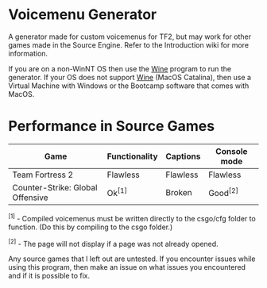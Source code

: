 # Voicemenu Generator
A generator made for custom voicemenus for TF2, but may work for other games made in the Source Engine. Refer to the Introduction wiki for more information.

If you are on a non-WinNT OS then use the [Wine](https://www.winehq.org/) program to run the generator. If your OS does not support [Wine](https://www.winehq.org/) (MacOS Catalina), then use a Virtual Machine with Windows or the Bootcamp software that comes with MacOS.

# Performance in Source Games

Game | Functionality | Captions | Console mode
-----|---------------|----------|-------------
Team Fortress 2 | Flawless | Flawless | Flawless
Counter-Strike: Global Offensive | Ok<sup>[1]</sup> | Broken | Good<sup>[2]</sup>

<sup>[1]</sup> - Compiled voicemenus must be written directly to the csgo/cfg folder to function. (Do this by compiling to the csgo folder.)

<sup>[2]</sup> - The page will not display if a page was not already opened.

Any source games that I left out are untested. If you encounter issues while using this program, then make an issue on what issues you encountered and if it is possible to fix.